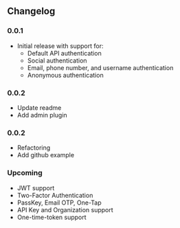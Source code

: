 ## Changelog

### 0.0.1

- Initial release with support for:
    - Default API authentication
    - Social authentication
    - Email, phone number, and username authentication
    - Anonymous authentication

### 0.0.2

- Update readme
- Add admin plugin

### 0.0.2

- Refactoring
- Add github example

### Upcoming

- JWT support
- Two-Factor Authentication
- PassKey, Email OTP, One-Tap
- API Key and Organization support
- One-time-token support